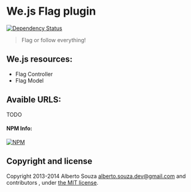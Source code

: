 # We.js Flag plugin

[![Dependency Status](https://david-dm.org/wejs/we-plugin-flag.png)](https://david-dm.org/wejs/we-plugin-flag)

> Flag or follow everything!

## We.js resources:

 - Flag Controller
 - Flag Model

## Avaible URLS:
TODO

#### NPM Info:
[![NPM](https://nodei.co/npm/we-plugin-flag.png?downloads=true&downloadRank=true&stars=true)](https://nodei.co/npm/we-plugin-flag/)

## Copyright and license

Copyright 2013-2014 Alberto Souza <alberto.souza.dev@gmail.com> and contributors , under [the MIT license](LICENSE).
